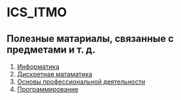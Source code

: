 # ICS_ITMO
## Полезные матариалы, связанные с предметами и т. д.
1. [Информатика](useful_materials/informatics/)
2. [Дискретная матаматика](useful_materials/discrete_maths/)
3. [Основы профессиональной деятельности](useful_materials/OPD)
4. [Программирование](useful_materials/programming)